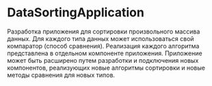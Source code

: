 # DataSortingApplication
Разработка приложения для сортировки произвольного массива данных. 
Для каждого типа данных может использоваться свой компаратор (способ сравнения).
Реализация каждого алгоритма представлена в отдельном компоненте приложения.
Приложение может быть расширено путем разработки и подключения новых компонентов, реализующих новые алгоритмы сортировки и новые методы сравнения для новых типов.

